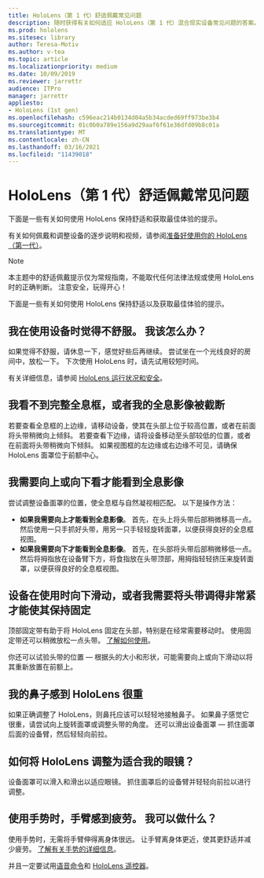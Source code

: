 ```yaml
---
title: HoloLens（第 1 代）舒适佩戴常见问题
description: 随时获得有关如何适应 HoloLens（第 1 代）混合现实设备常见问题的答案。
ms.prod: hololens
ms.sitesec: library
author: Teresa-Motiv
ms.author: v-tea
ms.topic: article
ms.localizationpriority: medium
ms.date: 10/09/2019
ms.reviewer: jarrettr
audience: ITPro
manager: jarrettr
appliesto:
- HoloLens (1st gen)
ms.openlocfilehash: c596eac214b0134d04a5b34acded69ff973be3b4
ms.sourcegitcommit: 01c0b0a789e156a9d29aaf6f61e36dfd09b8c01a
ms.translationtype: MT
ms.contentlocale: zh-CN
ms.lasthandoff: 03/16/2021
ms.locfileid: "11439018"
---
```

# <a name="hololens-1st-gen-fit-and-comfort-frequently-asked-questions"></a>HoloLens（第 1 代）舒适佩戴常见问题

下面是一些有关如何使用 HoloLens 保持舒适和获取最佳体验的提示。

有关如何佩戴和调整设备的逐步说明和视频，请参阅[准备好使用你的 HoloLens（第一代）](hololens1-setup.md)。

> [!NOTE]
> 本主题中的舒适佩戴提示仅为常规指南，不能取代任何法律法规或使用 HoloLens 时的正确判断。 注意安全，玩得开心！

下面是一些有关如何使用 HoloLens 保持舒适以及获取最佳体验的提示。

## <a name="im-experiencing-discomfort-when-i-use-my-device-what-should-i-do"></a>我在使用设备时觉得不舒服。 我该怎么办？

如果觉得不舒服，请休息一下，感觉好些后再继续。 尝试坐在一个光线良好的房间中，放松一下。 下次使用 HoloLens 时，请先试用较短时间。

有关详细信息，请参阅 [HoloLens 运行状况和安全](https://go.microsoft.com/fwlink/p/?LinkId=746661)。

## <a name="i-cant-see-the-whole-holographic-frame-or-my-holograms-are-cut-off"></a>我看不到完整全息框，或者我的全息影像被截断

若要查看全息框的上边缘，请移动设备，使其在头部上位于较高位置，或者在前面将头带稍微向上倾斜。 若要查看下边缘，请将设备移动至头部较低的位置，或者在前面将头带稍微向下倾斜。 如果视图框的左边缘或右边缘不可见，请确保 HoloLens 面罩位于前额中心。

## <a name="i-need-to-look-up-or-down-to-see-holograms"></a>我需要向上或向下看才能看到全息影像

尝试调整设备面罩的位置，使全息框与自然凝视相匹配。 以下是操作方法：

- **如果我需要向上才能看到全息影像**。 首先，在头上将头带后部稍微移高一点。 然后使用一只手抓好头带，用另一只手轻轻旋转面罩，以便获得良好的全息框视图。
- **如果我需要向下才能看到全息影像**。 首先，在头部将头带后部稍微移低一点。 然后将拇指放在设备臂下方，将食指放在头带顶部，用拇指轻轻挤压来旋转面罩，以便获得良好的全息框视图。

## <a name="the-device-slides-down-when-im-using-it-or-i-need-to-make-the-headband-too-tight-to-keep-it-secure"></a>设备在使用时向下滑动，或者我需要将头带调得非常紧才能使其保持固定

顶部固定带有助于将 HoloLens 固定在头部，特别是在经常需要移动时。 使用固定带还可以稍微放松一点头带。 [了解如何使用](hololens1-setup.md#adjust-fit)。

你还可以试验头带的位置 &mdash; 根据头的大小和形状，可能需要向上或向下滑动以将其重新放置在前额上。

## <a name="my-hololens-feels-heavy-on-my-nose"></a>我的鼻子感到 HoloLens 很重

如果正确调整了 HoloLens，则鼻托应该可以轻轻地接触鼻子。 如果鼻子感觉它很重，请尝试向上旋转面罩或调整头带的角度。 还可以滑出设备面罩 &mdash; 抓住面罩后面的设备臂，然后轻轻向前拉。

## <a name="how-can-i-adjust-hololens-to-fit-with-my-glasses"></a>如何将 HoloLens 调整为适合我的眼镜？

设备面罩可以滑入和滑出以适应眼镜。 抓住面罩后的设备臂并轻轻向前拉以进行调整。

## <a name="my-arm-gets-tired-when-i-use-gestures-what-can-i-do"></a>使用手势时，手臂感到疲劳。 我可以做什么？

使用手势时，无需将手臂伸得离身体很远。 让手臂离身体更近，使其更舒适并减少疲劳。 [了解有关手势的详细信息](hololens1-basic-usage.md#use-hololens-with-your-hands)。

并且一定要试用[语音命令](hololens-cortana.md)和 [HoloLens 遥控器](hololens1-clicker.md)。
